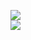 [![](https://img.shields.io/badge/Made%20With-Github%20Spray-lightgrey.svg?style=for-the-badge&logo=github)](https://github.com/Annihil/github-spray#601)  
[![](https://i.imgur.com/2DrTn0Z.gif)](https://github.com/Annihil/github-spray)